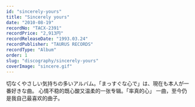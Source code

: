 ```yaml
---
id: "sincerely-yours"
title: "Sincerely yours"
date: "2010-08-19"
recordNo: "TACX-2391"
recordPrice: "2,913円"
recordReleaseDate: "1993.03.24"
recordPublisher: "TAURUS RECORDS"
recordType: "Album"
order: 1
slug: "discography/sincerely-yours"
coverImage: "sincere.gif"
---
```


切なくやさしい気持ちの多いアルバム。「まっすぐな心で」は、現在も本人が一番好きな曲。 心情不稳的既心酸又温柔的一张专辑。「率真的心」 一曲，至今仍是我自己最喜欢的曲子。
